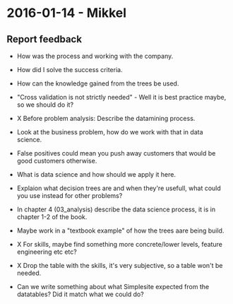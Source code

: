 # 2016-01-14 - Mikkel

## Report feedback

-   How was the process and working with the company.

-   How did I solve the success criteria.

-   How can the knowledge gained from the trees be used.

-   "Cross validation is not strictly needed" - Well it is best practice maybe, so we should do it?

- X Before problem analysis: Describe the datamining process.

-   Look at the business problem, how do we work with that in data science.

-   False positives could mean you push away customers that would be good customers otherwise.

-   What is data science and how should we apply it here.

-   Explaion what decision trees are and when they're usefull, what could you use instead for other problems?

-   In chapter 4 (03_analysis) describe the data science process, it is in chapter 1-2 of the book.

-   Maybe work in a "textbook example" of how the trees aare being build.

- X For skills, maybe find something more concrete/lower levels, feature engineering etc etc?

- X Drop the table with the skills, it's very subjective, so a table won't be needed.

-   Can we write something about what Simplesite expected from the datatables? Did it match what we could do?